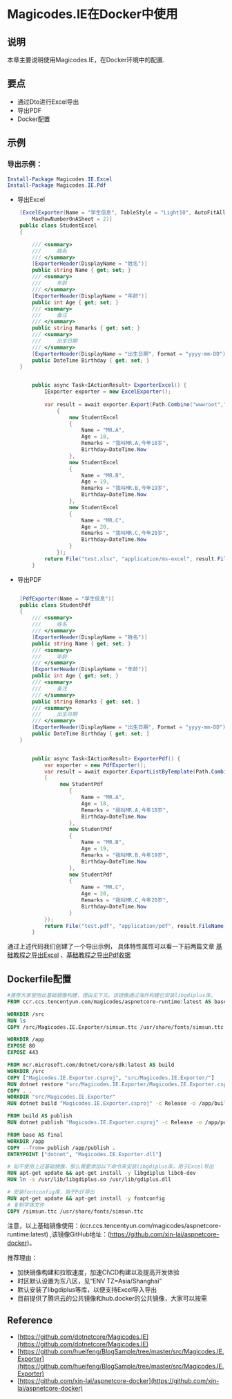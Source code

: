 # Magicodes.IE在Docker中使用

## 说明

本章主要说明使用Magicodes.IE，在Docker环境中的配置.

## 要点

- 通过Dto进行Excel导出
- 导出PDF
- Docker配置

## 示例

### 导出示例：

```powershell
Install-Package Magicodes.IE.Excel
Install-Package Magicodes.IE.Pdf
```

- 导出Excel

```csharp
    [ExcelExporter(Name = "学生信息", TableStyle = "Light10", AutoFitAllColumn = true,
        MaxRowNumberOnASheet = 2)]
    public class StudentExcel
    {

        /// <summary>
        ///     姓名
        /// </summary>
        [ExporterHeader(DisplayName = "姓名")]
        public string Name { get; set; }
        /// <summary>
        ///     年龄
        /// </summary>
        [ExporterHeader(DisplayName = "年龄")]
        public int Age { get; set; }
        /// <summary>
        ///     备注
        /// </summary>
        public string Remarks { get; set; }
        /// <summary>
        ///     出生日期
        /// </summary>
        [ExporterHeader(DisplayName = "出生日期", Format = "yyyy-mm-DD")]
        public DateTime Birthday { get; set; }
    }

```


```csharp

        public async Task<IActionResult> ExporterExcel() {
            IExporter exporter = new ExcelExporter();
           
            var result = await exporter.Export(Path.Combine("wwwroot","test.xlsx"), new List<StudentExcel>()
                {
                    new StudentExcel
                    {
                        Name = "MR.A",
                        Age = 18,
                        Remarks = "我叫MR.A,今年18岁",
                        Birthday=DateTime.Now
                    },
                    new StudentExcel
                    {
                        Name = "MR.B",
                        Age = 19,
                        Remarks = "我叫MR.B,今年19岁",
                        Birthday=DateTime.Now
                    },
                    new StudentExcel
                    {
                        Name = "MR.C",
                        Age = 20,
                        Remarks = "我叫MR.C,今年20岁",
                        Birthday=DateTime.Now
                    }
                });
            return File("test.xlsx", "application/ms-excel", result.FileName);
        }

```


- 导出PDF

```csharp

    [PdfExporter(Name = "学生信息")]
    public class StudentPdf
    {
        /// <summary>
        ///     姓名
        /// </summary>
        [ExporterHeader(DisplayName = "姓名")]
        public string Name { get; set; }
        /// <summary>
        ///     年龄
        /// </summary>
        [ExporterHeader(DisplayName = "年龄")]
        public int Age { get; set; }
        /// <summary>
        ///     备注
        /// </summary>
        public string Remarks { get; set; }
        /// <summary>
        ///     出生日期
        /// </summary>
        [ExporterHeader(DisplayName = "出生日期", Format = "yyyy-mm-DD")]
        public DateTime Birthday { get; set; }
    }
```

```csharp

        public async Task<IActionResult> ExporterPdf() {
            var exporter = new PdfExporter();
            var result = await exporter.ExportListByTemplate(Path.Combine("wwwroot", "test.pdf"), new List<StudentPdf>()
            {
                 new StudentPdf
                    {
                        Name = "MR.A",
                        Age = 18,
                        Remarks = "我叫MR.A,今年18岁",
                        Birthday=DateTime.Now
                    },
                    new StudentPdf
                    {
                        Name = "MR.B",
                        Age = 19,
                        Remarks = "我叫MR.B,今年19岁",
                        Birthday=DateTime.Now
                    },
                    new StudentPdf
                    {
                        Name = "MR.C",
                        Age = 20,
                        Remarks = "我叫MR.C,今年20岁",
                        Birthday=DateTime.Now
                    }
            });
            return File("test.pdf", "application/pdf", result.FileName);
        }

```

通过上述代码我们创建了一个导出示例，
具体特性属性可以看一下前两篇文章 [基础教程之导出Excel](https://github.com/dotnetcore/Magicodes.IE/blob/master/docs/2.%E5%9F%BA%E7%A1%80%E6%95%99%E7%A8%8B%E4%B9%8B%E5%AF%BC%E5%87%BAExcel.md) 、[基础教程之导出Pdf收据](https://github.com/dotnetcore/Magicodes.IE/blob/master/docs/3.%E5%9F%BA%E7%A1%80%E6%95%99%E7%A8%8B%E4%B9%8B%E5%AF%BC%E5%87%BAPdf%E6%94%B6%E6%8D%AE.md) 

## Dockerfile配置

```dockerfile
#推荐大家使用此基础镜像构建，理由见下文。该镜像通过海外构建已安装libgdiplus库。
FROM ccr.ccs.tencentyun.com/magicodes/aspnetcore-runtime:latest AS base

WORKDIR /src
RUN ls
COPY /src/Magicodes.IE.Exporter/simsun.ttc /usr/share/fonts/simsun.ttc

WORKDIR /app
EXPOSE 80
EXPOSE 443

FROM mcr.microsoft.com/dotnet/core/sdk:latest AS build
WORKDIR /src
COPY ["Magicodes.IE.Exporter.csproj", "src/Magicodes.IE.Exporter/"]
RUN dotnet restore "src/Magicodes.IE.Exporter/Magicodes.IE.Exporter.csproj"
COPY . .
WORKDIR "src/Magicodes.IE.Exporter"
RUN dotnet build "Magicodes.IE.Exporter.csproj" -c Release -o /app/build

FROM build AS publish
RUN dotnet publish "Magicodes.IE.Exporter.csproj" -c Release -o /app/publish

FROM base AS final
WORKDIR /app
COPY --from= publish /app/publish .
ENTRYPOINT ["dotnet", "Magicodes.IE.Exporter.dll"]
```

```dockerfile
# 如不使用上述基础镜像，那么需要添加以下命令来安装libgdiplus库，用于Excel导出
RUN apt-get update && apt-get install -y libgdiplus libc6-dev
RUN ln -s /usr/lib/libgdiplus.so /usr/lib/gdiplus.dll
```

```dockerfile
# 安装fontconfig库，用于Pdf导出
RUN apt-get update && apt-get install -y fontconfig
# 复制字体文件
COPY /simsun.ttc /usr/share/fonts/simsun.ttc
```
注意，以上基础镜像使用：(ccr.ccs.tencentyun.com/magicodes/aspnetcore-runtime:latest) ,该镜像GitHub地址：(https://github.com/xin-lai/aspnetcore-docker)。


推荐理由：

- 加快镜像构建和拉取速度，加速CI\CD构建以及提高开发体验
- 时区默认设置为东八区，见“ENV TZ=Asia/Shanghai”
- 默认安装了libgdiplus等库，以便支持Excel导入导出
- 目前提供了腾讯云的公共镜像和hub.docker的公共镜像，大家可以按需


## Reference

- [https://github.com/dotnetcore/Magicodes.IE](https://github.com/dotnetcore/Magicodes.IE)
- [https://github.com/hueifeng/BlogSample/tree/master/src/Magicodes.IE.Exporter](https://github.com/hueifeng/BlogSample/tree/master/src/Magicodes.IE.Exporter)
- [https://github.com/xin-lai/aspnetcore-docker](https://github.com/xin-lai/aspnetcore-docker)